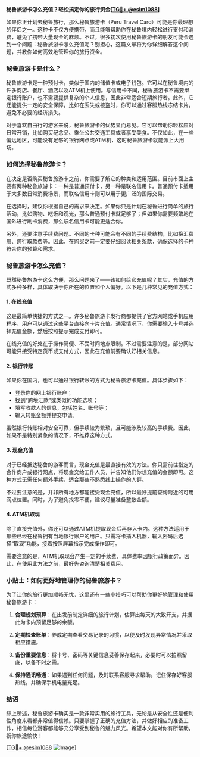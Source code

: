 **秘鲁旅游卡怎么充值？轻松搞定你的旅行资金[[TG💪+ @esim1088](https://t.me/s/esim1088)]**

如果你正计划去秘鲁旅行，那么秘鲁旅游卡（Peru Travel Card）可能是你最理想的伴侣之一。这种卡不仅方便携带，而且能够帮助你在秘鲁境内轻松进行支付和消费，避免了携带大量现金的麻烦。不过，很多初次使用秘鲁旅游卡的朋友可能会遇到一个问题：秘鲁旅游卡怎么充值呢？别担心，这篇文章将为你详细解答这个问题，并教你如何高效地管理你的旅行资金。

### 秘鲁旅游卡是什么？

秘鲁旅游卡是一种预付卡，类似于国内的储值卡或电子钱包。它可以在秘鲁境内的许多商店、餐厅、酒店以及ATM机上使用。与信用卡不同，秘鲁旅游卡不需要绑定银行账户，也不需要提供复杂的个人信息，因此非常适合短期旅行者。此外，它还能提供一定的安全保障，比如在丢失或被盗时，你可以通过客服热线冻结卡片，避免不必要的经济损失。

对于喜欢自由行的游客来说，秘鲁旅游卡的优势显而易见。它可以帮助你轻松应对日常开销，比如购买纪念品、乘坐公共交通工具或者享受美食。不仅如此，在一些偏远地区，可能没有足够的银行网点或ATM机，这时秘鲁旅游卡就能派上大用场。

### 如何选择秘鲁旅游卡？

在决定是否购买秘鲁旅游卡之前，你需要了解它的种类和适用范围。目前市面上主要有两种秘鲁旅游卡：一种是普通预付卡，另一种是联名信用卡。普通预付卡适用于大多数日常消费场景，而联名信用卡则可以用于更广泛的国际交易。

在选择时，建议你根据自己的需求来决定。如果你只是计划在秘鲁进行简单的旅行活动，比如购物、吃饭和观光，那么普通预付卡就足够了；但如果你需要频繁地在国外进行刷卡消费，那么联名信用卡可能更适合你。

另外，还要注意手续费问题。不同的卡种可能会有不同的手续费结构，比如换汇费用、跨行取款费等。因此，在购买之前一定要仔细阅读相关条款，确保选择的卡种符合你的预算和需求。

### 秘鲁旅游卡怎么充值？

既然秘鲁旅游卡这么方便，那么问题来了——该如何给它充值呢？其实，充值的方式多种多样，具体取决于你所在的位置和个人偏好。以下是几种常见的充值方式：

#### 1. 在线充值

这是最简单快捷的方式之一。许多秘鲁旅游卡发行商都提供了官方网站或手机应用程序，用户可以通过这些平台直接向卡片充值。通常情况下，你需要输入卡号并选择充值金额，然后按照提示完成支付即可。

在线充值的好处在于操作简便、不受时间地点限制。不过需要注意的是，部分网站可能只接受特定货币或支付方式，因此在充值前要确认好相关信息。

#### 2. 银行转账

如果你在国内，也可以通过银行转账的方式为秘鲁旅游卡充值。具体步骤如下：
- 登录你的网上银行账户；
- 找到“跨境汇款”或类似的功能选项；
- 填写收款人的信息，包括姓名、账号等；
- 输入转账金额并提交申请。

虽然银行转账相对安全可靠，但手续较为繁琐，且可能涉及较高的手续费。因此，如果不是特别紧急的情况下，不推荐这种方式。

#### 3. 现金充值

对于已经抵达秘鲁的游客而言，现金充值是最直接有效的方法。你只需前往指定的合作商户或银行网点，将现金交给工作人员，并告知他们你想充值的金额即可。这种方式无需任何额外手续，适合那些不熟悉线上操作的人群。

不过要注意的是，并非所有地方都能接受现金充值，所以最好提前查询附近的可用网点位置。同时，为了避免找零不便，建议尽量准备整数金额。

#### 4. ATM机取现

除了直接充值外，你还可以通过ATM机提取现金后再存入卡内。这种方法适用于那些已经在秘鲁拥有当地银行账户的用户。只需将卡插入机器，输入密码后选择“取现”功能，接着按照屏幕指示完成操作即可。

需要注意的是，ATM机取现会产生一定的手续费，具体费率因银行政策而异。因此，在使用此方法之前，最好先咨询清楚相关费用。

### 小贴士：如何更好地管理你的秘鲁旅游卡？

为了让你的旅行更加顺畅无忧，这里还有一些小技巧可以帮助你更好地管理和使用秘鲁旅游卡：

1. **合理规划预算**：在出发前制定详细的旅行计划，估算出每天的大致开支，并据此为卡内预留足够的余额。
   
2. **定期检查账单**：养成定期查看交易记录的习惯，以便及时发现异常情况并采取相应措施。
   
3. **备份重要信息**：将卡号、密码等关键信息妥善保存起来，必要时可以拍照留底，以备不时之需。
   
4. **保持通讯畅通**：如果遇到任何问题，及时联系客服寻求帮助。记住保存好客服热线，并确保手机电量充足。

### 结语

综上所述，秘鲁旅游卡确实是一款非常实用的旅行工具，无论是从安全性还是便利性角度来看都非常值得信赖。只要掌握了正确的充值方法，并做好相应的准备工作，相信每位游客都能够充分享受到秘鲁的魅力风光。希望本文能对你有所帮助，祝你旅途愉快！

[[TG💪+ @esim1088](https://t.me/s/esim1088) ![Image](https://i.postimg.cc/4NQfJmqS/Snipaste-2025-05-13-00-14-12.png)]